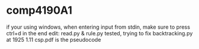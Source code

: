 # comp4190A1
if your using windows, when entering input from stdin, make sure to press ctrl+d in the end
edit: read.py & rule.py tested, trying to fix backtracking.py  at 1925 1.11
csp.pdf is the pseudocode
